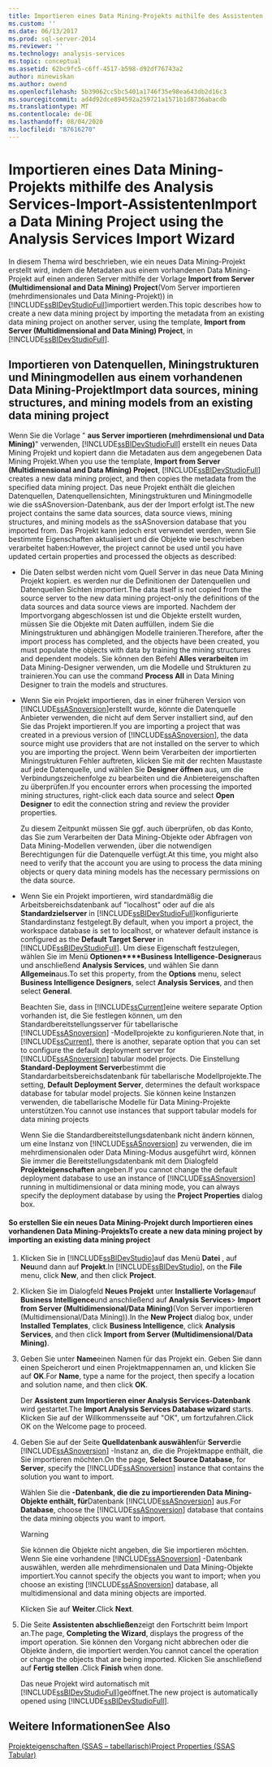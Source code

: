 ```yaml
---
title: Importieren eines Data Mining-Projekts mithilfe des Assistenten zum Importieren von Analysis Services | Microsoft-Dokumentation
ms.custom: ''
ms.date: 06/13/2017
ms.prod: sql-server-2014
ms.reviewer: ''
ms.technology: analysis-services
ms.topic: conceptual
ms.assetid: 62bc9fc5-c6ff-4517-b598-d92df76743a2
author: minewiskan
ms.author: owend
ms.openlocfilehash: 5b39062cc5bc5401a1746f35e98ea643db2d16c3
ms.sourcegitcommit: ad4d92dce894592a259721a1571b1d8736abacdb
ms.translationtype: MT
ms.contentlocale: de-DE
ms.lasthandoff: 08/04/2020
ms.locfileid: "87616270"
---
```

# <a name="import-a-data-mining-project-using-the-analysis-services-import-wizard"></a><span data-ttu-id="880c0-102">Importieren eines Data Mining-Projekts mithilfe des Analysis Services-Import-Assistenten</span><span class="sxs-lookup"><span data-stu-id="880c0-102">Import a Data Mining Project using the Analysis Services Import Wizard</span></span>
  <span data-ttu-id="880c0-103">In diesem Thema wird beschrieben, wie ein neues Data Mining-Projekt erstellt wird, indem die Metadaten aus einem vorhandenen Data Mining-Projekt auf einen anderen Server mithilfe der Vorlage **Import from Server (Multidimensional and Data Mining) Project**(Vom Server importieren (mehrdimensionales und Data Mining-Projekt)) in [!INCLUDE[ssBIDevStudioFull](../../includes/ssbidevstudiofull-md.md)]importiert werden.</span><span class="sxs-lookup"><span data-stu-id="880c0-103">This topic describes how to create a new data mining project by importing the metadata from an existing data mining project on another server, using the template, **Import from Server (Multidimensional and Data Mining) Project**, in [!INCLUDE[ssBIDevStudioFull](../../includes/ssbidevstudiofull-md.md)].</span></span>  
  
## <a name="import-data-sources-mining-structures-and-mining-models-from-an-existing-data-mining-project"></a><span data-ttu-id="880c0-104">Importieren von Datenquellen, Miningstrukturen und Miningmodellen aus einem vorhandenen Data Mining-Projekt</span><span class="sxs-lookup"><span data-stu-id="880c0-104">Import data sources, mining structures, and mining models from an existing data mining project</span></span>  
 <span data-ttu-id="880c0-105">Wenn Sie die Vorlage " **aus Server importieren (mehrdimensional und Data Mining)**" verwenden, [!INCLUDE[ssBIDevStudioFull](../../includes/ssbidevstudiofull-md.md)] erstellt ein neues Data Mining Projekt und kopiert dann die Metadaten aus dem angegebenen Data Mining Projekt.</span><span class="sxs-lookup"><span data-stu-id="880c0-105">When you use the template, **Import from Server (Multidimensional and Data Mining) Project**, [!INCLUDE[ssBIDevStudioFull](../../includes/ssbidevstudiofull-md.md)] creates a new data mining project, and then copies the metadata from the specified data mining project.</span></span> <span data-ttu-id="880c0-106">Das neue Projekt enthält die gleichen Datenquellen, Datenquellensichten, Miningstrukturen und Miningmodelle wie die ssASnoversion-Datenbank, aus der der Import erfolgt ist.</span><span class="sxs-lookup"><span data-stu-id="880c0-106">The new project contains the same data sources, data source views, mining structures, and mining models as the ssASnoversion database that you imported from.</span></span> <span data-ttu-id="880c0-107">Das Projekt kann jedoch erst verwendet werden, wenn Sie bestimmte Eigenschaften aktualisiert und die Objekte wie beschrieben verarbeitet haben:</span><span class="sxs-lookup"><span data-stu-id="880c0-107">However, the project cannot be used until you have updated certain properties and processed the objects as described:</span></span>  
  
-   <span data-ttu-id="880c0-108">Die Daten selbst werden nicht vom Quell Server in das neue Data Mining Projekt kopiert. es werden nur die Definitionen der Datenquellen und Datenquellen Sichten importiert.</span><span class="sxs-lookup"><span data-stu-id="880c0-108">The data itself is not copied from the source server to the new data mining project-only the definitions of the data sources and data source views are imported.</span></span> <span data-ttu-id="880c0-109">Nachdem der Importvorgang abgeschlossen ist und die Objekte erstellt wurden, müssen Sie die Objekte mit Daten auffüllen, indem Sie die Miningstrukturen und abhängigen Modelle trainieren.</span><span class="sxs-lookup"><span data-stu-id="880c0-109">Therefore, after the import process has completed, and the objects have been created, you must populate the objects with data by training the mining structures and dependent models.</span></span> <span data-ttu-id="880c0-110">Sie können den Befehl **Alles verarbeiten** im Data Mining-Designer verwenden, um die Modelle und Strukturen zu trainieren.</span><span class="sxs-lookup"><span data-stu-id="880c0-110">You can use the command **Process All** in Data Mining Designer to train the models and structures.</span></span>  
  
-   <span data-ttu-id="880c0-111">Wenn Sie ein Projekt importieren, das in einer früheren Version von [!INCLUDE[ssASnoversion](../../includes/ssasnoversion-md.md)]erstellt wurde, könnte die Datenquelle Anbieter verwenden, die nicht auf dem Server installiert sind, auf den Sie das Projekt importieren.</span><span class="sxs-lookup"><span data-stu-id="880c0-111">If you are importing a project that was created in a previous version of [!INCLUDE[ssASnoversion](../../includes/ssasnoversion-md.md)], the data source might use providers that are not installed on the server to which you are importing the project.</span></span> <span data-ttu-id="880c0-112">Wenn beim Verarbeiten der importierten Miningstrukturen Fehler auftreten, klicken Sie mit der rechten Maustaste auf jede Datenquelle, und wählen Sie **Designer öffnen** aus, um die Verbindungszeichenfolge zu bearbeiten und die Anbietereigenschaften zu überprüfen.</span><span class="sxs-lookup"><span data-stu-id="880c0-112">If you encounter errors when processing the imported mining structures, right-click each data source and select **Open Designer** to edit the connection string and review the provider properties.</span></span>  
  
     <span data-ttu-id="880c0-113">Zu diesem Zeitpunkt müssen Sie ggf. auch überprüfen, ob das Konto, das Sie zum Verarbeiten der Data Mining-Objekte oder Abfragen von Data Mining-Modellen verwenden, über die notwendigen Berechtigungen für die Datenquelle verfügt.</span><span class="sxs-lookup"><span data-stu-id="880c0-113">At this time, you might also need to verify that the account you are using to process the data mining objects or query data mining models has the necessary permissions on the data source.</span></span>  
  
-   <span data-ttu-id="880c0-114">Wenn Sie ein Projekt importieren, wird standardmäßig die Arbeitsbereichsdatenbank auf "localhost" oder auf die als **Standardzielserver** in [!INCLUDE[ssBIDevStudioFull](../../includes/ssbidevstudiofull-md.md)]konfigurierte Standardinstanz festgelegt.</span><span class="sxs-lookup"><span data-stu-id="880c0-114">By default, when you import a project, the workspace database is set to localhost, or whatever default instance is configured as the **Default Target Server** in [!INCLUDE[ssBIDevStudioFull](../../includes/ssbidevstudiofull-md.md)].</span></span> <span data-ttu-id="880c0-115">Um diese Eigenschaft festzulegen, wählen Sie im Menü **Optionen\*\*\*\*Business Intelligence-Designer**aus und anschließend **Analysis Services**, und wählen Sie dann **Allgemein**aus.</span><span class="sxs-lookup"><span data-stu-id="880c0-115">To set this property, from the **Options** menu, select **Business Intelligence Designers**, select **Analysis Services**, and then select **General**.</span></span>  
  
     <span data-ttu-id="880c0-116">Beachten Sie, dass in [!INCLUDE[ssCurrent](../../includes/sscurrent-md.md)]eine weitere separate Option vorhanden ist, die Sie festlegen können, um den Standardbereitstellungsserver für tabellarische [!INCLUDE[ssASnoversion](../../includes/ssasnoversion-md.md)] -Modellprojekte zu konfigurieren.</span><span class="sxs-lookup"><span data-stu-id="880c0-116">Note that, in [!INCLUDE[ssCurrent](../../includes/sscurrent-md.md)], there is another, separate option that you can set to configure the default deployment server for [!INCLUDE[ssASnoversion](../../includes/ssasnoversion-md.md)] tabular model projects.</span></span> <span data-ttu-id="880c0-117">Die Einstellung **Standard-Deployment Server**bestimmt die Standardarbeitsbereichsdatenbank für tabellarische Modellprojekte.</span><span class="sxs-lookup"><span data-stu-id="880c0-117">The setting, **Default Deployment Server**, determines the default workspace database for tabular model projects.</span></span> <span data-ttu-id="880c0-118">Sie können keine Instanzen verwenden, die tabellarische Modelle für Data Mining-Projekte unterstützen.</span><span class="sxs-lookup"><span data-stu-id="880c0-118">You cannot use instances that support tabular models for data mining projects</span></span>  
  
     <span data-ttu-id="880c0-119">Wenn Sie die Standardbereitstellungsdatenbank nicht ändern können, um eine Instanz von [!INCLUDE[ssASnoversion](../../includes/ssasnoversion-md.md)] zu verwenden, die im mehrdimensionalen oder Data Mining-Modus ausgeführt wird, können Sie immer die Bereitstellungsdatenbank mit dem Dialogfeld **Projekteigenschaften** angeben.</span><span class="sxs-lookup"><span data-stu-id="880c0-119">If you cannot change the default deployment database to use an instance of [!INCLUDE[ssASnoversion](../../includes/ssasnoversion-md.md)] running in multidimensional or data mining mode, you can always specify the deployment database by using the **Project Properties** dialog box.</span></span>  
  
#### <a name="to-create-a-new-data-mining-project-by-importing-an-existing-data-mining-project"></a><span data-ttu-id="880c0-120">So erstellen Sie ein neues Data Mining-Projekt durch Importieren eines vorhandenen Data Mining-Projekts</span><span class="sxs-lookup"><span data-stu-id="880c0-120">To create a new data mining project by importing an existing data mining project</span></span>  
  
1.  <span data-ttu-id="880c0-121">Klicken Sie in [!INCLUDE[ssBIDevStudio](../../includes/ssbidevstudio-md.md)]auf das Menü **Datei** , auf **Neu**und dann auf **Projekt**.</span><span class="sxs-lookup"><span data-stu-id="880c0-121">In [!INCLUDE[ssBIDevStudio](../../includes/ssbidevstudio-md.md)], on the **File** menu, click **New**, and then click **Project**.</span></span>  
  
2.  <span data-ttu-id="880c0-122">Klicken Sie im Dialogfeld **Neues Projekt** unter **Installierte Vorlagen**auf **Business Intelligence**und anschließend auf **Analysis Services**&gt; **Import from Server (Multidimensional/Data Mining)**(Von Server importieren (Multidimensional/Data Mining)).</span><span class="sxs-lookup"><span data-stu-id="880c0-122">In the **New Project** dialog box, under **Installed Templates**, click **Business Intelligence**, click **Analysis Services**, and then click **Import from Server (Multidimensional/Data Mining)**.</span></span>  
  
3.  <span data-ttu-id="880c0-123">Geben Sie unter **Name**einen Namen für das Projekt ein. Geben Sie dann einen Speicherort und einen Projektmappennamen an, und klicken Sie auf **OK**.</span><span class="sxs-lookup"><span data-stu-id="880c0-123">For **Name**, type a name for the project, then specify a location and solution name, and then click **OK**.</span></span>  
  
     <span data-ttu-id="880c0-124">Der **Assistent zum Importieren einer Analysis Services-Datenbank** wird gestartet.</span><span class="sxs-lookup"><span data-stu-id="880c0-124">The **Import Analysis Services Database wizard** starts.</span></span> <span data-ttu-id="880c0-125">Klicken Sie auf der Willkommensseite auf "OK", um fortzufahren.</span><span class="sxs-lookup"><span data-stu-id="880c0-125">Click OK on the Welcome page to proceed.</span></span>  
  
4.  <span data-ttu-id="880c0-126">Geben Sie auf der Seite **Quelldatenbank auswählen**für **Server**die [!INCLUDE[ssASnoversion](../../includes/ssasnoversion-md.md)] -Instanz an, die die Projektmappe enthält, die Sie importieren möchten.</span><span class="sxs-lookup"><span data-stu-id="880c0-126">On the page, **Select Source Database**, for **Server**, specify the [!INCLUDE[ssASnoversion](../../includes/ssasnoversion-md.md)] instance that contains the solution you want to import.</span></span>  
  
     <span data-ttu-id="880c0-127">Wählen Sie die **-Datenbank, die die zu importierenden Data Mining-Objekte enthält, für**Datenbank [!INCLUDE[ssASnoversion](../../includes/ssasnoversion-md.md)] aus.</span><span class="sxs-lookup"><span data-stu-id="880c0-127">For **Database**, choose the [!INCLUDE[ssASnoversion](../../includes/ssasnoversion-md.md)] database that contains the data mining objects you want to import.</span></span>  
  
    > [!WARNING]  
    >  <span data-ttu-id="880c0-128">Sie können die Objekte nicht angeben, die Sie importieren möchten. Wenn Sie eine vorhandene [!INCLUDE[ssASnoversion](../../includes/ssasnoversion-md.md)] -Datenbank auswählen, werden alle mehrdimensionalen und Data Mining-Objekte importiert.</span><span class="sxs-lookup"><span data-stu-id="880c0-128">You cannot specify the objects you want to import; when you choose an existing [!INCLUDE[ssASnoversion](../../includes/ssasnoversion-md.md)] database, all multidimensional and data mining objects are imported.</span></span>  
  
     <span data-ttu-id="880c0-129">Klicken Sie auf **Weiter**.</span><span class="sxs-lookup"><span data-stu-id="880c0-129">Click **Next**.</span></span>  
  
5.  <span data-ttu-id="880c0-130">Die Seite **Assistenten abschließen**zeigt den Fortschritt beim Import an.</span><span class="sxs-lookup"><span data-stu-id="880c0-130">The page, **Completing the Wizard**, displays the progress of the import operation.</span></span> <span data-ttu-id="880c0-131">Sie können den Vorgang nicht abbrechen oder die Objekte ändern, die importiert werden.</span><span class="sxs-lookup"><span data-stu-id="880c0-131">You cannot cancel the operation or change the objects that are being imported.</span></span> <span data-ttu-id="880c0-132">Klicken Sie anschließend auf **Fertig stellen** .</span><span class="sxs-lookup"><span data-stu-id="880c0-132">Click **Finish** when done.</span></span>  
  
     <span data-ttu-id="880c0-133">Das neue Projekt wird automatisch mit [!INCLUDE[ssBIDevStudioFull](../../includes/ssbidevstudiofull-md.md)]geöffnet.</span><span class="sxs-lookup"><span data-stu-id="880c0-133">The new project is automatically opened using [!INCLUDE[ssBIDevStudioFull](../../includes/ssbidevstudiofull-md.md)].</span></span>  
  
## <a name="see-also"></a><span data-ttu-id="880c0-134">Weitere Informationen</span><span class="sxs-lookup"><span data-stu-id="880c0-134">See Also</span></span>  
 [<span data-ttu-id="880c0-135">Projekteigenschaften &#40;SSAS – tabellarisch&#41;</span><span class="sxs-lookup"><span data-stu-id="880c0-135">Project Properties &#40;SSAS Tabular&#41;</span></span>](../tabular-models/properties-ssas-tabular.md)  
  
  
